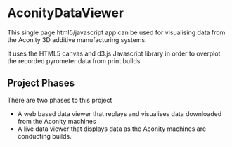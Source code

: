 # AconityDataViewer

This single page html5/javascript app can be used for visualising data from the Aconity 3D additive manufacturing systems.

It uses the HTML5 canvas and d3.js Javascript library in order to overplot the recorded pyrometer data from print builds.

## Project Phases

There are two phases to this project
- A web based data viewer that replays and visualises data downloaded from the Aconity machines
- A live data viewer that displays data as the Aconity machines are conducting builds.
